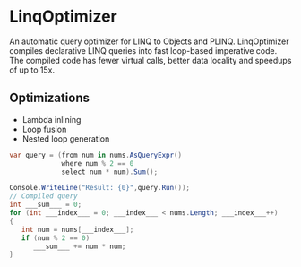 LinqOptimizer
=============
An automatic query optimizer for LINQ to Objects and PLINQ. 
LinqOptimizer compiles declarative LINQ queries into fast loop-based imperative code.
The compiled code has fewer virtual calls, better data locality and speedups of up to 15x.

Optimizations
-----------------------
* Lambda inlining
* Loop fusion
* Nested loop generation

```csharp
var query = (from num in nums.AsQueryExpr()
             where num % 2 == 0
             select num * num).Sum();

Console.WriteLine("Result: {0}",query.Run());
// Compiled query
int ___sum___ = 0;
for (int ___index___ = 0; ___index___ < nums.Length; ___index___++)
{
   int num = nums[___index___];
   if (num % 2 == 0)
      ___sum___ += num * num;
}
```
